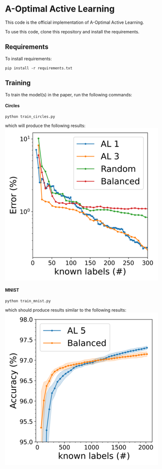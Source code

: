 # A-Optimal Active Learning
This code is the official implementation of A-Optimal Active Learning.

To use this code, clone this repository and install the requirements.
## Requirements

To install requirements:

```setup
pip install -r requirements.txt
```

## Training

To train the model(s) in the paper, run the following commands:

#### Circles
```train
python train_circles.py 
```
which will produce the following results:
![Alt text](figures/error_circles.png?raw=true "Results")

#### MNIST
```train
python train_mnist.py 
```
which should produce results similar to the following results:
![Alt text](figures/acc_mnist.png?raw=true "Results")

